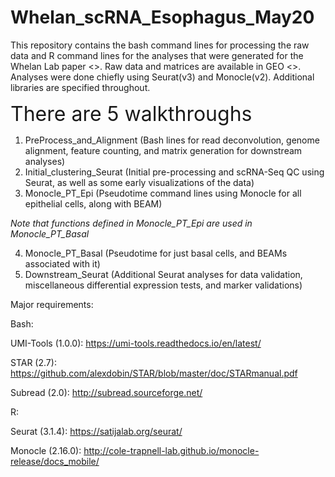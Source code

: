 # Whelan_scRNA_Esophagus_May20
This repository contains the bash command lines for processing the raw data and R command lines for the analyses that were generated for the Whelan Lab paper <>. Raw data and matrices are available in GEO <>.
Analyses were done chiefly using Seurat(v3) and Monocle(v2). Additional libraries are specified throughout. 

 <font size="6"> There are 5 walkthroughs </font>
1. PreProcess_and_Alignment (Bash lines for read deconvolution, genome alignment, feature counting, and matrix generation for downstream analyses)
2. Initial_clustering_Seurat (Initial pre-processing and scRNA-Seq QC using Seurat, as well as some early visualizations of the data)
3. Monocle_PT_Epi (Pseudotime command lines using Monocle for all epithelial cells, along with BEAM)

*Note that functions defined in Monocle_PT_Epi are used in Monocle_PT_Basal*

4. Monocle_PT_Basal (Pseudotime for just basal cells, and BEAMs associated with it)
5. Downstream_Seurat (Additional Seurat analyses for data validation, miscellaneous differential expression tests, and marker validations)

Major requirements: 

Bash: 

UMI-Tools (1.0.0): https://umi-tools.readthedocs.io/en/latest/

STAR (2.7): https://github.com/alexdobin/STAR/blob/master/doc/STARmanual.pdf

Subread (2.0): http://subread.sourceforge.net/

R: 

Seurat (3.1.4): https://satijalab.org/seurat/

Monocle (2.16.0): http://cole-trapnell-lab.github.io/monocle-release/docs_mobile/

